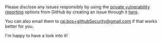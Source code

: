 Please disclose any issues responsibly by using the [private vulnerability reporting](https://docs.github.com/en/code-security/security-advisories/guidance-on-reporting-and-writing-information-about-vulnerabilities/privately-reporting-a-security-vulnerability) options from GitHub by creating an issue through it [here](https://github.com/rajbos/.github/security/advisories).

You can also email them to raj.bos+githubSecurity@gmail.com if that works better for you.

I'm happy to have a look into it!
